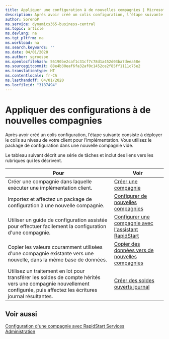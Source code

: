 ```yaml
---
title: Appliquer une configuration à de nouvelles compagnies | Microsoft Docs
description: Après avoir créé un colis configuration, l’étape suivante consiste à déployer le colis au niveau de votre client pour l’implémentation. Vous utilisez la configuration avec une nouvelle compagnie vide.
author: SorenGP
ms.service: dynamics365-business-central
ms.topic: article
ms.devlang: na
ms.tgt_pltfrm: na
ms.workload: na
ms.search.keywords: ''
ms.date: 04/01/2020
ms.author: sgroespe
ms.openlocfilehash: 56190be2caf1c31cf7c78d1a452d03ba7deea58e
ms.sourcegitcommit: 88e4b30eaf6fa32af0c1452ce2f85ff1111c75e2
ms.translationtype: HT
ms.contentlocale: fr-CA
ms.lasthandoff: 04/01/2020
ms.locfileid: "3187494"
---
```

# <a name="apply-configurations-to-new-companies"></a>Appliquer des configurations à de nouvelles compagnies
Après avoir créé un colis configuration, l’étape suivante consiste à déployer le colis au niveau de votre client pour l’implémentation. Vous utilisez le package de configuration dans une nouvelle compagnie vide.  

 Le tableau suivant décrit une série de tâches et inclut des liens vers les rubriques qui les décrivent.

|**Pour**|**Voir**|  
|------------|-------------|  
|Créer une compagnie dans laquelle exécuter une implémentation client.|[Créer une compagnie](admin-how-to-create-a-new-company.md)|  
|Importez et affectez un package de configuration à une nouvelle compagnie.|[Configurer de nouvelles compagnies](admin-how-to-configure-new-companies.md)|  
|Utiliser un guide de configuration assistée pour effectuer facilement la configuration d'une compagnie.|[Configurer une compagnie avec l'assistant RapidStart](admin-how-to-configure-a-company-with-the-rapidstart-wizard.md)|
|Copier les valeurs couramment utilisées d'une compagnie existante vers une nouvelle, dans la même base de données.|[Copier des données vers de nouvelles compagnies](admin-how-to-copy-data-to-new-companies.md)|  
|Utilisez un traitement en lot pour transférer les soldes de compte hérités vers une compagnie nouvellement configurée, puis affectez les écritures journal résultantes.|[Créer des soldes ouverts journal](admin-how-to-create-journal-opening-balances.md)|  

## <a name="see-also"></a>Voir aussi  
[Configuration d'une compagnie avec RapidStart Services](admin-set-up-a-company-with-rapidstart.md)  
[Administration](admin-setup-and-administration.md)

